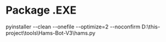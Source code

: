 # Package .EXE

pyinstaller --clean --onefile --optimize=2 --noconfirm D:\this-project\tools\Hams-Bot-V3\hams.py
